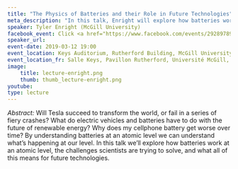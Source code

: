 ```yaml
---
title: "The Physics of Batteries and their Role in Future Technologies"
meta_description: "In this talk, Enright will explore how batteries work at an atomic level and what this causes at our level, and discuss and what challenges exist now, and where future technologies can go." 
speaker: Tyler Enright (McGill University) 
facebook_event: Click <a href="https://www.facebook.com/events/292897891400264/">here</a> for the facebook event!
speaker_url: 
event-date: 2019-03-12 19:00
event_location: Keys Auditorium, Rutherford Building, McGill University, 3600 Rue University, Montréal, QC H3A 2T8
event_location_fr: Salle Keys, Pavillon Rutherford, Université McGill, 3600 Rue University, Montréal, QC H3A 2T8
image:
    title: lecture-enright.png
    thumb: thumb_lecture-enright.png
youtube: 
type: lecture
---
```

*Abstract:*
Will Tesla succeed to transform the world, or fail in a series of fiery crashes?  What do electric vehicles and batteries have to do with the future of renewable energy?  Why does my cellphone battery get worse over time?  By understanding batteries at an atomic level we can understand what’s happening at our level.  In this talk we’ll explore how batteries work at an atomic level, the challenges scientists are trying to solve, and what all of this means for future technologies.
